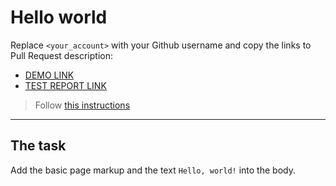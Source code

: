 # Hello world

Replace `<your_account>` with your Github username and copy the links to Pull Request description:

- [DEMO LINK](https://vsribniak.github.io/layout_hello-world/)
- [TEST REPORT LINK](https://vsribniak.github.io/layout_hello-world/report/html_report/)

> Follow [this instructions](https://mate-academy.github.io/layout_task-guideline/#how-to-solve-the-layout-tasks-on-github)

---

## The task

Add the basic page markup and the text `Hello, world!` into the body.
